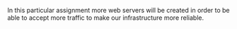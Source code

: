 In this particular assignment more web servers will be created in order to be able to accept more traffic to make our infrastructure more reliable.
